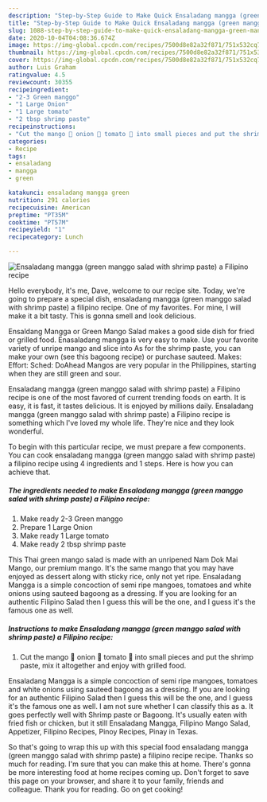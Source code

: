 ```yaml
---
description: "Step-by-Step Guide to Make Quick Ensaladang mangga (green manggo salad with shrimp paste) a Filipino recipe"
title: "Step-by-Step Guide to Make Quick Ensaladang mangga (green manggo salad with shrimp paste) a Filipino recipe"
slug: 1088-step-by-step-guide-to-make-quick-ensaladang-mangga-green-manggo-salad-with-shrimp-paste-a-filipino-recipe
date: 2020-10-04T04:08:36.674Z
image: https://img-global.cpcdn.com/recipes/7500d8e82a32f871/751x532cq70/ensaladang-mangga-green-manggo-salad-with-shrimp-paste-a-filipino-recipe-recipe-main-photo.jpg
thumbnail: https://img-global.cpcdn.com/recipes/7500d8e82a32f871/751x532cq70/ensaladang-mangga-green-manggo-salad-with-shrimp-paste-a-filipino-recipe-recipe-main-photo.jpg
cover: https://img-global.cpcdn.com/recipes/7500d8e82a32f871/751x532cq70/ensaladang-mangga-green-manggo-salad-with-shrimp-paste-a-filipino-recipe-recipe-main-photo.jpg
author: Luis Graham
ratingvalue: 4.5
reviewcount: 30355
recipeingredient:
- "2-3 Green manggo"
- "1 Large Onion"
- "1 Large tomato"
- "2 tbsp shrimp paste"
recipeinstructions:
- "Cut the mango 🥭 onion 🧅 tomato 🍅 into small pieces and put the shrimp paste, mix it altogether and enjoy with grilled food."
categories:
- Recipe
tags:
- ensaladang
- mangga
- green

katakunci: ensaladang mangga green 
nutrition: 291 calories
recipecuisine: American
preptime: "PT35M"
cooktime: "PT57M"
recipeyield: "1"
recipecategory: Lunch

---
```



![Ensaladang mangga (green manggo salad with shrimp paste) a Filipino recipe](https://img-global.cpcdn.com/recipes/7500d8e82a32f871/751x532cq70/ensaladang-mangga-green-manggo-salad-with-shrimp-paste-a-filipino-recipe-recipe-main-photo.jpg)

Hello everybody, it's me, Dave, welcome to our recipe site. Today, we're going to prepare a special dish, ensaladang mangga (green manggo salad with shrimp paste) a filipino recipe. One of my favorites. For mine, I will make it a bit tasty. This is gonna smell and look delicious.

Ensaldang Mangga or Green Mango Salad makes a good side dish for fried or grilled food. Enasaladang mangga is very easy to make. Use your favorite variety of unripe mango and slice into As for the shrimp paste, you can make your own (see this bagoong recipe) or purchase sauteed. Makes: Effort: Sched: DoAhead Mangos are very popular in the Philippines, starting when they are still green and sour.

Ensaladang mangga (green manggo salad with shrimp paste) a Filipino recipe is one of the most favored of current trending foods on earth. It is easy, it is fast, it tastes delicious. It is enjoyed by millions daily. Ensaladang mangga (green manggo salad with shrimp paste) a Filipino recipe is something which I've loved my whole life. They're nice and they look wonderful.


To begin with this particular recipe, we must prepare a few components. You can cook ensaladang mangga (green manggo salad with shrimp paste) a filipino recipe using 4 ingredients and 1 steps. Here is how you can achieve that.

<!--inarticleads1-->

##### The ingredients needed to make Ensaladang mangga (green manggo salad with shrimp paste) a Filipino recipe:

1. Make ready 2-3 Green manggo
1. Prepare 1 Large Onion
1. Make ready 1 Large tomato
1. Make ready 2 tbsp shrimp paste


This Thai green mango salad is made with an unripened Nam Dok Mai Mango, our premium mango. It&#39;s the same mango that you may have enjoyed as dessert along with sticky rice, only not yet ripe. Ensaladang Mangga is a simple concoction of semi ripe mangoes, tomatoes and white onions using sauteed bagoong as a dressing. If you are looking for an authentic Filipino Salad then I guess this will be the one, and I guess it&#39;s the famous one as well. 

<!--inarticleads2-->

##### Instructions to make Ensaladang mangga (green manggo salad with shrimp paste) a Filipino recipe:

1. Cut the mango 🥭 onion 🧅 tomato 🍅 into small pieces and put the shrimp paste, mix it altogether and enjoy with grilled food.


Ensaladang Mangga is a simple concoction of semi ripe mangoes, tomatoes and white onions using sauteed bagoong as a dressing. If you are looking for an authentic Filipino Salad then I guess this will be the one, and I guess it&#39;s the famous one as well. I am not sure whether I can classify this as a. It goes perfectly well with Shrimp paste or Bagoong. It&#39;s usually eaten with fried fish or chicken, but it still Ensaladang Mangga, Filipino Mango Salad, Appetizer, Filipino Recipes, Pinoy Recipes, Pinay in Texas. 

So that's going to wrap this up with this special food ensaladang mangga (green manggo salad with shrimp paste) a filipino recipe recipe. Thanks so much for reading. I'm sure that you can make this at home. There's gonna be more interesting food at home recipes coming up. Don't forget to save this page on your browser, and share it to your family, friends and colleague. Thank you for reading. Go on get cooking!
